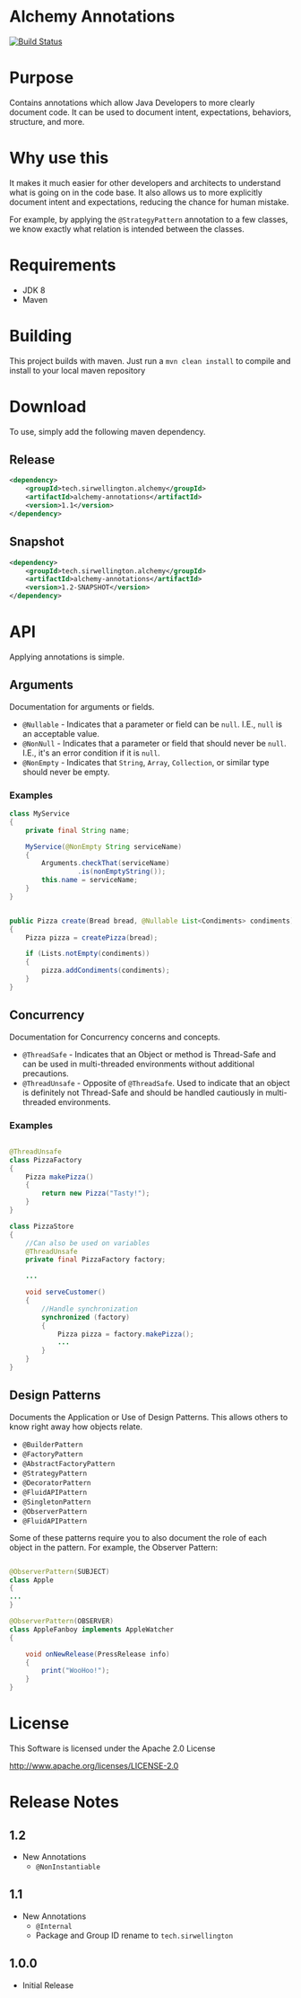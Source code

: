 Alchemy Annotations
==============================================

[![Build Status](https://travis-ci.org/SirWellington/alchemy-annotations.svg)](https://travis-ci.org/SirWellington/alchemy-annotations)

# Purpose

Contains annotations which allow Java Developers to more clearly document code.
It can be used to document intent, expectations, behaviors, structure, and more.

# Why use this

It makes it much easier for other developers and architects to understand what is going on in the code base.
It also allows us to more explicitly document intent and expectations, reducing the chance for human mistake.

For example, by applying the `@StrategyPattern` annotation to a few classes, we know exactly what relation is intended between
the classes.

# Requirements

+ JDK 8
+ Maven


# Building
This project builds with maven. Just run a `mvn clean install` to compile and install to your local maven repository


# Download

To use, simply add the following maven dependency.

## Release
```xml
<dependency>
	<groupId>tech.sirwellington.alchemy</groupId>
	<artifactId>alchemy-annotations</artifactId>
	<version>1.1</version>
</dependency>
```

## Snapshot

```xml
<dependency>
	<groupId>tech.sirwellington.alchemy</groupId>
	<artifactId>alchemy-annotations</artifactId>
	<version>1.2-SNAPSHOT</version>
</dependency>
```

# API
 Applying annotations is simple.

## Arguments
Documentation for arguments or fields.

+ `@Nullable` - Indicates that a parameter or field can be `null`. I.E., `null` is an acceptable value.
+ `@NonNull` - Indicates that a parameter or field that should never be `null`. I.E., it's an error condition if it is `null`.
+ `@NonEmpty` - Indicates that `String`, `Array`, `Collection`, or similar type should never be empty.

### Examples

```java
class MyService
{
	private final String name;

	MyService(@NonEmpty String serviceName)
	{
		Arguments.checkThat(serviceName)
				 .is(nonEmptyString());
		this.name = serviceName;
	}
}

```

```java

public Pizza create(Bread bread, @Nullable List<Condiments> condiments)
{
	Pizza pizza = createPizza(bread);

	if (Lists.notEmpty(condiments))
	{
		pizza.addCondiments(condiments);
	}
}

```

## Concurrency
Documentation for Concurrency concerns and concepts.

+ `@ThreadSafe` - Indicates that an Object or method is Thread-Safe and can be used in multi-threaded environments without additional precautions.
+ `@ThreadUnsafe` - Opposite of `@ThreadSafe`. Used to indicate that an object is definitely not Thread-Safe and should be handled cautiously in multi-threaded environments.

### Examples
```java

@ThreadUnsafe
class PizzaFactory
{
	Pizza makePizza()
	{
		return new Pizza("Tasty!");
	}
}

class PizzaStore
{
	//Can also be used on variables
	@ThreadUnsafe
	private final PizzaFactory factory;

	...

	void serveCustomer()
	{
		//Handle synchronization
		synchronized (factory)
		{
			Pizza pizza = factory.makePizza();
			...
		}
	}
}
```

## Design Patterns
Documents the Application or Use of Design Patterns. This allows others to know right away how objects relate.

+ `@BuilderPattern`
+ `@FactoryPattern`
+ `@AbstractFactoryPattern`
+ `@StrategyPattern`
+ `@DecoratorPattern`
+ `@FluidAPIPattern`
+ `@SingletonPattern`
+ `@ObserverPattern`
+ `@FluidAPIPattern`

Some of these patterns require you to also document the role of each object in the pattern.
For example, the Observer Pattern:

```java

@ObserverPattern(SUBJECT)
class Apple
{
...
}

@ObserverPattern(OBSERVER)
class AppleFanboy implements AppleWatcher
{

	void onNewRelease(PressRelease info)
	{
		print("WooHoo!");
	}
}

```

# License

This Software is licensed under the Apache 2.0 License

http://www.apache.org/licenses/LICENSE-2.0

# Release Notes

## 1.2
+ New Annotations
	+ `@NonInstantiable`

## 1.1
+ New Annotations
	+ `@Internal`
	+ Package and Group ID rename to `tech.sirwellington`

## 1.0.0
+ Initial Release
